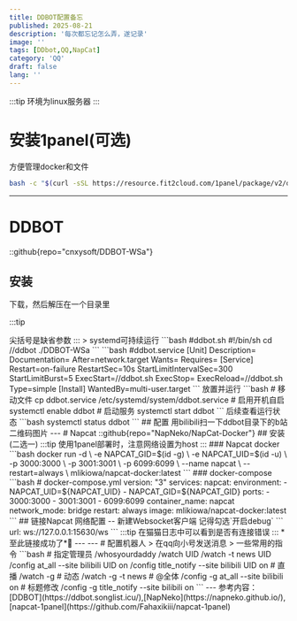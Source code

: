 ```yaml
---
title: DDBOT配置备忘
published: 2025-08-21
description: '每次都忘记怎么弄，遂记录'
image: ''
tags: [DDbot,QQ,NapCat]
category: 'QQ'
draft: false 
lang: ''
---
```

:::tip
环境为linux服务器
:::
# 安装1panel(可选)
方便管理docker和文件
```bash
bash -c "$(curl -sSL https://resource.fit2cloud.com/1panel/package/v2/quick_start.sh)"
```

---

# DDBOT
::github{repo="cnxysoft/DDBOT-WSa"}

## 安装

下载，然后解压在一个目录里

:::tip
<?>尖括号是缺省参数
:::
> systemd可持续运行
```bash 
#ddbot.sh
#!/bin/sh
cd /<filepath>/ddbot
./DDBOT-WSa
```

```bash
#ddbot.service
[Unit]
Description=
Documentation=
After=network.target
Wants=
Requires=

[Service]
Restart=on-failure
RestartSec=10s
StartLimitIntervalSec=300
StartLimitBurst=5
ExecStart=/<filepath>/ddbot.sh
ExecStop=
ExecReload=/<filepath>/ddbot.sh
Type=simple

[Install]
WantedBy=multi-user.target
```

放置并运行
```bash
# 移动文件
cp ddbot.service /etc/systemd/system/ddbot.service
# 启用开机自启
systemctl enable ddbot
# 启动服务
systemctl start ddbot
```
后续查看运行状态
```bash
systemctl status ddbot
```


## 配置
用bilibili扫一下ddbot目录下的b站二维码图片

---

# Napcat
::github{repo="NapNeko/NapCat-Docker"}
## 安装(二选一)

:::tip
使用1panel部署时，注意网络设置为host
:::

### Napcat docker

```bash
docker run -d \
-e NAPCAT_GID=$(id -g) \
-e NAPCAT_UID=$(id -u) \
-p 3000:3000 \
-p 3001:3001 \
-p 6099:6099 \
--name napcat \
--restart=always \
mlikiowa/napcat-docker:latest
```
### docker-compose
```bash
# docker-compose.yml
version: "3"
services:
    napcat:
        environment:
            - NAPCAT_UID=${NAPCAT_UID}
            - NAPCAT_GID=${NAPCAT_GID}
        ports:
            - 3000:3000
            - 3001:3001
            - 6099:6099
        container_name: napcat
        network_mode: bridge
        restart: always
        image: mlikiowa/napcat-docker:latest
```
## 链接Napcat
网络配置 -- 新建Websocket客户端

记得勾选`开启debug`
```
url:
ws://127.0.0.1:15630/ws
```
:::tip
在猫猫日志中可以看到是否有连接错误
:::

*至此链接成功了*🎉
---

---

# 配置机器人
> 在qq向小号发送消息
>
一些常用的指令
```bash
# 指定管理员
/whosyourdaddy
/watch UID
/watch -t news UID
/config at_all --site bilibili UID on
/config title_notify --site bilibili UID on

# 直播
/watch -g <group> <live>
# 动态
/watch -g <group> -t news <live>
# @全体
/config -g <group> at_all --site bilibili <live> on
# 标题修改
/config -g <group> title_notify --site bilibili <live> on
```
---
参考内容：[DDBOT](https://ddbot.songlist.icu/),[NapNeko](https://napneko.github.io/),[napcat-1panel](https://github.com/Fahaxikiii/napcat-1panel)